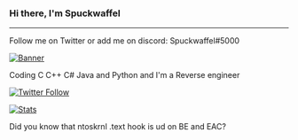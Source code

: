 ### Hi there, I'm Spuckwaffel 
---
Follow me on Twitter or add me on discord: Spuckwaffel#5000

[![Banner](https://discord.c99.nl/widget/theme-2/774698789851234344.png)](https://discord.c99.nl/widget/theme-2/774698789851234344.png)

Coding C C++ C# Java and Python and I'm a Reverse engineer

[![Twitter Follow](https://img.shields.io/twitter/follow/Spuckwaffel?color=1DA1F2&logo=twitter&style=for-the-badge)](https://twitter.com/intent/follow?original_referer=https%3A%2F%2Fgithub.com%2FSpuckwaffel&screen_name=Spuckwaffel)

[![Stats](https://github-readme-stats.vercel.app/api?username=Spuckwaffel&theme=highcontrast&show_icons=true)](https://github-readme-stats.vercel.app/api?username=Spuckwaffel&theme=highcontrast&show_icons=true)

Did you know that ntoskrnl .text hook is ud on BE and EAC?

